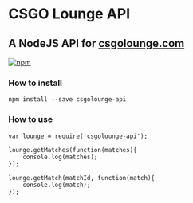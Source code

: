 # CSGO Lounge API
## A NodeJS API for [csgolounge.com](http://csgolounge.com)

[![npm](https://img.shields.io/npm/v/csgolounge-api.svg?maxAge=2592000)](https://www.npmjs.com/package/csgolounge-api)

### How to install
```npm install --save csgolounge-api```  

### How to use 
```
var lounge = require('csgolounge-api');

lounge.getMatches(function(matches){
    console.log(matches);
});

lounge.getMatch(matchId, function(match){
    console.log(match);
});
```
